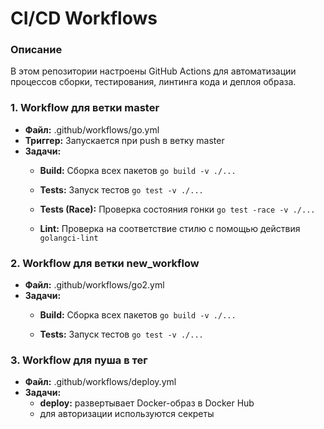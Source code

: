 # CI/CD Workflows
### Описание
В этом репозитории настроены GitHub Actions для автоматизации процессов сборки, тестирования, линтинга кода и деплоя образа. 
### 1. Workflow для ветки master
- **Файл:** .github/workflows/go.yml
- **Триггер:** Запускается при push в ветку master
- **Задачи:**
   - **Build:** Сборка всех пакетов  `go build -v ./...`
   - **Tests:** Запуск тестов `go test -v ./...`
                                     
                                     
  - **Tests (Race):** Проверка состояния гонки `go test -race -v ./...`
                                     
                                   
  - **Lint:** Проверка на соответствие стилю с помощью действия  `golangci-lint`
                                     
                                
### 2. Workflow для ветки new_workflow
- **Файл:** .github/workflows/go2.yml
- **Задачи:**
   - **Build:** Сборка всех пакетов  `go build -v ./...`
                                     
   - **Tests:** Запуск тестов `go test -v ./...`
                                     
### 3. Workflow для пуша в тег
- **Файл:** .github/workflows/deploy.yml
- **Задачи:**
   - **deploy:** развертывает Docker-образ в Docker Hub
   - для авторизации используются секреты 
